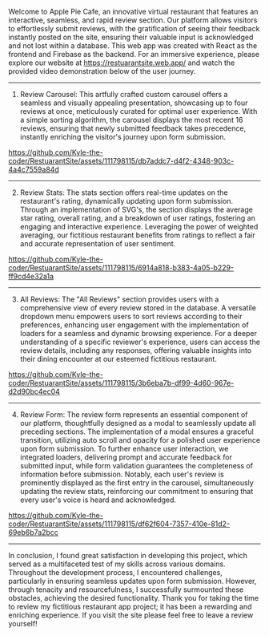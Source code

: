 Welcome to Apple Pie Cafe, an innovative virtual restaurant that features an interactive, seamless, and rapid review section. Our platform allows visitors to effortlessly submit reviews, with the gratification of seeing their feedback instantly posted on the site, ensuring their valuable input is acknowledged and not lost within a database. This web app was created with React as the frontend and Firebase as the backend. For an immersive experience, please explore our website at https://restuarantsite.web.app/ and watch the provided video demonstration below of the user journey.

---
1. Review Carousel: This artfully crafted custom carousel offers a seamless and visually appealing presentation, showcasing up to four reviews at once, meticulously curated for optimal user experience. With a simple sorting algorithm, the carousel displays the most recent 16 reviews, ensuring that newly submitted feedback takes precedence, instantly enriching the visitor's journey upon form submission.

https://github.com/Kyle-the-coder/RestuarantSite/assets/111798115/db7addc7-d4f2-4348-903c-4a4c7559a84d

---
2. Review Stats: The stats section offers real-time updates on the restaurant's rating, dynamically updating upon form submission. Through an implementation of SVG's, the section displays the average star rating, overall rating, and a breakdown of user ratings, fostering an engaging and interactive experience. Leveraging the power of weighted averaging, our fictitious restaurant benefits from ratings to reflect a fair and accurate representation of user sentiment.

https://github.com/Kyle-the-coder/RestuarantSite/assets/111798115/6914a818-b383-4a05-b229-ff9cd4e32a1a

---
3. All Reviews: The "All Reviews" section provides users with a comprehensive view of every review stored in the database. A versatile dropdown menu empowers users to sort reviews according to their preferences, enhancing user engagement with the implementation of loaders for a seamless and dynamic browsing experience. For a deeper understanding of a specific reviewer's experience, users can access the review details, including any responses, offering valuable insights into their dining encounter at our esteemed fictitious restaurant.

https://github.com/Kyle-the-coder/RestuarantSite/assets/111798115/3b6eba7b-df99-4d60-967e-d2d90bc4ec04

---
4. Review Form: The review form represents an essential component of our platform, thoughtfully designed as a modal to seamlessly update all preceding sections. The implementation of a modal ensures a graceful transition, utilizing auto scroll and opacity for a polished user experience upon form submission. To further enhance user interaction, we integrated loaders, delivering prompt and accurate feedback for submitted input, while form validation guarantees the completeness of information before submission. Notably, each user's review is prominently displayed as the first entry in the carousel, simultaneously updating the review stats, reinforcing our commitment to ensuring that every user's voice is heard and acknowledged.

https://github.com/Kyle-the-coder/RestuarantSite/assets/111798115/df62f604-7357-410e-81d2-69eb6b7a2bcc

---
In conclusion, I found great satisfaction in developing this project, which served as a multifaceted test of my skills across various domains. Throughout the development process, I encountered challenges, particularly in ensuring seamless updates upon form submission. However, through tenacity and resourcefulness, I successfully surmounted these obstacles, achieving the desired functionality. Thank you for taking the time to review my fictitious restaurant app project; it has been a rewarding and enriching experience. If you visit the site please feel free to leave a review yourself!

